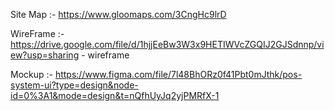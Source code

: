 Site Map  :- https://www.gloomaps.com/3CngHc9lrD

WireFrame :- https://drive.google.com/file/d/1hjjEeBw3W3x9HETIWVcZGQIJ2GJSdnnp/view?usp=sharing - wireframe

Mockup    :- https://www.figma.com/file/7l48BhORz0f41Pbt0mJthk/pos-system-ui?type=design&node-id=0%3A1&mode=design&t=nQfhUyJq2yjPMRfX-1
